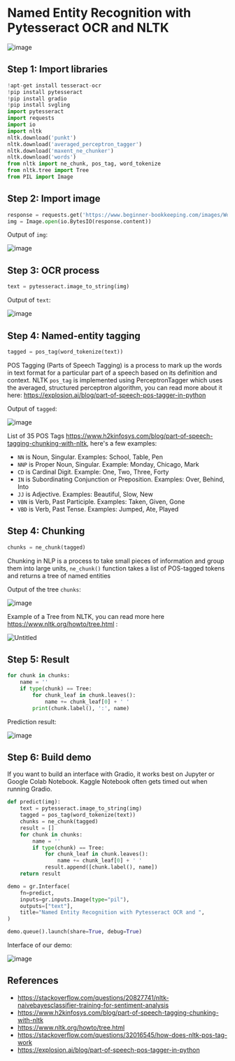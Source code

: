 # Named Entity Recognition with Pytesseract OCR and NLTK

![image](https://github.com/hughiephan/DPL/assets/16631121/c38d4f8d-3a9c-423d-a05c-a4b82c4dec12)

## Step 1: Import libraries
```python
!apt-get install tesseract-ocr
!pip install pytesseract
!pip install gradio
!pip install svgling
import pytesseract
import requests
import io
import nltk
nltk.download('punkt')
nltk.download('averaged_perceptron_tagger')
nltk.download('maxent_ne_chunker')
nltk.download('words')
from nltk import ne_chunk, pos_tag, word_tokenize
from nltk.tree import Tree
from PIL import Image
```

## Step 2: Import image
```python
response = requests.get('https://www.beginner-bookkeeping.com/images/Word_Receipt_Example.jpg')
img = Image.open(io.BytesIO(response.content))
```

Output of `img`:

![image](https://www.beginner-bookkeeping.com/images/Word_Receipt_Example.jpg)

## Step 3: OCR process
```python
text = pytesseract.image_to_string(img)
```

Output of `text`:

![image](https://github.com/hughiephan/DPL/assets/16631121/87894933-7f89-4691-b30f-831278e0bff6)

## Step 4: Named-entity tagging
```python
tagged = pos_tag(word_tokenize(text))
```

POS Tagging (Parts of Speech Tagging) is a process to mark up the words in text format for a particular part of a speech based on its definition and context. NLTK `pos_tag` is implemented using PerceptronTagger which uses the averaged, structured perceptron algorithm, you can read more about it here: https://explosion.ai/blog/part-of-speech-pos-tagger-in-python

Output of `tagged`:

![image](https://github.com/hughiephan/DPL/assets/16631121/c15286e9-2218-4bbe-9475-d477cc94cabd)

List of 35 POS Tags https://www.h2kinfosys.com/blog/part-of-speech-tagging-chunking-with-nltk, here's a few examples:
- `NN` is Noun, Singular. Examples: School, Table, Pen
- `NNP` is Proper Noun, Singular. Example: Monday, Chicago, Mark
- `CD` is Cardinal Digit. Example: One, Two, Three, Forty
- `IN` is Subordinating Conjunction or Preposition. Examples: Over, Behind, Into
- `JJ` is Adjective. Examples: Beautiful, Slow, New
- `VBN` is Verb, Past Participle. Examples: Taken, Given, Gone
- `VBD` is Verb, Past Tense. Examples: Jumped, Ate, Played 

## Step 4: Chunking
```python
chunks = ne_chunk(tagged)
```

Chunking in NLP is a process to take small pieces of information and group them into large units, `ne_chunk()` function takes a list of POS-tagged tokens and returns a tree of named entities

Output of the tree `chunks`:

![image](https://github.com/hughiephan/DPL/assets/16631121/a228482a-4208-4926-b97e-850a35e663df)

Example of a Tree from NLTK, you can read more here https://www.nltk.org/howto/tree.html :

![Untitled](https://github.com/hughiephan/DPL/assets/16631121/6bf09d37-a42b-4787-a056-865664979db3)

## Step 5: Result
```python
for chunk in chunks:
    name = ''
    if type(chunk) == Tree:
        for chunk_leaf in chunk.leaves():
            name += chunk_leaf[0] + ' '
        print(chunk.label(), ':', name)
```

Prediction result:

![image](https://github.com/hughiephan/DPL/assets/16631121/390f5831-94b6-43ad-baba-24f95aa2b4d4)

## Step 6: Build demo
If you want to build an interface with Gradio, it works best on Jupyter or Google Colab Notebook. Kaggle Notebook often gets timed out when running Gradio.

```python
def predict(img):
    text = pytesseract.image_to_string(img)
    tagged = pos_tag(word_tokenize(text))
    chunks = ne_chunk(tagged)
    result = []
    for chunk in chunks:
        name = ''
        if type(chunk) == Tree:
            for chunk_leaf in chunk.leaves():
                name += chunk_leaf[0] + ' '
            result.append([chunk.label(), name])
    return result

demo = gr.Interface(
    fn=predict,
    inputs=gr.inputs.Image(type="pil"),
    outputs=["text"],
    title="Named Entity Recognition with Pytesseract OCR and ",
)

demo.queue().launch(share=True, debug=True)
```

Interface of our demo:

![image](https://github.com/hughiephan/DPL/assets/16631121/147c5546-b4a9-483f-9224-053dc0d2baa5)

## References
- https://stackoverflow.com/questions/20827741/nltk-naivebayesclassifier-training-for-sentiment-analysis
- https://www.h2kinfosys.com/blog/part-of-speech-tagging-chunking-with-nltk
- https://www.nltk.org/howto/tree.html
- https://stackoverflow.com/questions/32016545/how-does-nltk-pos-tag-work
- https://explosion.ai/blog/part-of-speech-pos-tagger-in-python
